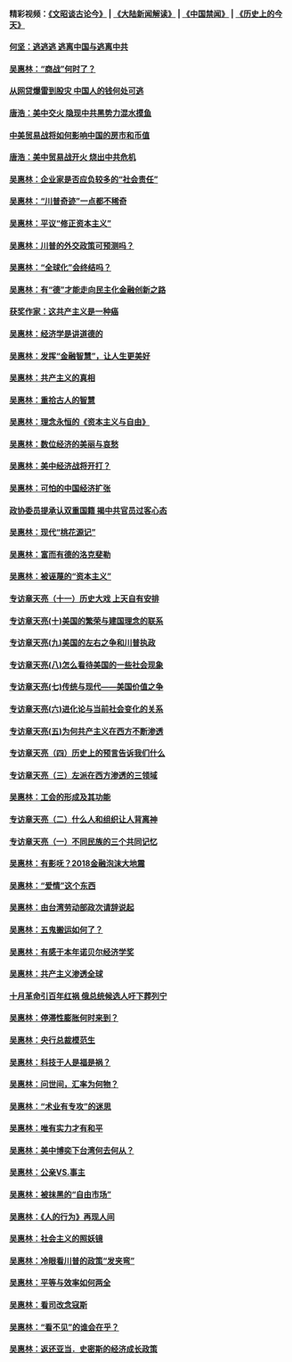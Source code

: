 #### 精彩视频：[《文昭谈古论今》](https://github.com/gfw-breaker/wenzhao/blob/master/README.md?t=11201531) | [《大陆新闻解读》](https://github.com/gfw-breaker/ntdtv-comedy/blob/master/README.md?t=11201531) | [《中国禁闻》](https://github.com/gfw-breaker/ntdtv-news/blob/master/README.md?t=11201531) | [《历史上的今天》](https://github.com/gfw-breaker/today-in-history/blob/master/README.md?t=11201531) 

#### [何坚：逃逃逃 逃离中国与逃离中共](../pages/nsc423/n10592891.md?t=11201531) 

#### [吴惠林：“商战”何时了？](../pages/nsc423/n10573558.md?t=11201531) 

#### [从网贷爆雷到股灾 中国人的钱何处可逃](../pages/nsc423/n10572800.md?t=11201531) 

#### [唐浩：美中交火 隐现中共黑势力混水摸鱼](../pages/nsc423/n10544040.md?t=11201531) 

#### [中美贸易战将如何影响中国的房市和币值](../pages/nsc423/n10543697.md?t=11201531) 

#### [唐浩：美中贸易战开火 烧出中共危机](../pages/nsc423/n10540126.md?t=11201531) 

#### [吴惠林：企业家是否应负较多的“社会责任”](../pages/nsc423/n10535022.md?t=11201531) 

#### [吴惠林：“川普奇迹”一点都不稀奇](../pages/nsc423/n10512808.md?t=11201531) 

#### [吴惠林：平议“修正资本主义”](../pages/nsc423/n10495724.md?t=11201531) 

#### [吴惠林：川普的外交政策可预测吗？](../pages/nsc423/n10462387.md?t=11201531) 

#### [吴惠林：“全球化”会终结吗？](../pages/nsc423/n10452838.md?t=11201531) 

#### [吴惠林：有“德”才能走向民主化金融创新之路](../pages/nsc423/n10432292.md?t=11201531) 

#### [获奖作家：这共产主义是一种癌](../pages/nsc423/n10431541.md?t=11201531) 

#### [吴惠林：经济学是讲道德的](../pages/nsc423/n10398014.md?t=11201531) 

#### [吴惠林：发挥“金融智慧”，让人生更美好](../pages/nsc423/n10375019.md?t=11201531) 

#### [吴惠林：共产主义的真相](../pages/nsc423/n10351394.md?t=11201531) 

#### [吴惠林：重拾古人的智慧](../pages/nsc423/n10337691.md?t=11201531) 

#### [吴惠林：理念永恒的《资本主义与自由》](../pages/nsc423/n10316274.md?t=11201531) 

#### [吴惠林：数位经济的美丽与哀愁](../pages/nsc423/n10292946.md?t=11201531) 

#### [吴惠林：美中经济战将开打？](../pages/nsc423/n10258825.md?t=11201531) 

#### [吴惠林：可怕的中国经济扩张](../pages/nsc423/n10219147.md?t=11201531) 

#### [政协委员提承认双重国籍 揭中共官员过客心态](../pages/nsc423/n10208809.md?t=11201531) 

#### [吴惠林：现代“桃花源记”](../pages/nsc423/n10185234.md?t=11201531) 

#### [吴惠林：富而有德的洛克斐勒](../pages/nsc423/n10142264.md?t=11201531) 

#### [吴惠林：被诬蔑的“资本主义”](../pages/nsc423/n10124816.md?t=11201531) 

#### [专访章天亮（十一）历史大戏 上天自有安排](../pages/nsc423/n10094905.md?t=11201531) 

#### [专访章天亮(十)美国的繁荣与建国理念的联系](../pages/nsc423/n10094899.md?t=11201531) 

#### [专访章天亮(九)美国的左右之争和川普执政](../pages/nsc423/n10094889.md?t=11201531) 

#### [专访章天亮(八)怎么看待美国的一些社会现象](../pages/nsc423/n10094857.md?t=11201531) 

#### [专访章天亮(七)传统与现代——美国价值之争](../pages/nsc423/n10093140.md?t=11201531) 

#### [专访章天亮(六)进化论与当前社会变化的关系](../pages/nsc423/n10092036.md?t=11201531) 

#### [专访章天亮(五)为何共产主义在西方不断渗透](../pages/nsc423/n10083620.md?t=11201531) 

#### [专访章天亮（四）历史上的预言告诉我们什么](../pages/nsc423/n10083606.md?t=11201531) 

#### [专访章天亮（三）左派在西方渗透的三领域](../pages/nsc423/n10081115.md?t=11201531) 

#### [吴惠林：工会的形成及其功能](../pages/nsc423/n10080633.md?t=11201531) 

#### [专访章天亮（二）什么人和组织让人背离神](../pages/nsc423/n10076637.md?t=11201531) 

#### [专访章天亮（一）不同民族的三个共同记忆](../pages/nsc423/n10074188.md?t=11201531) 

#### [吴惠林：有影呒？2018金融泡沫大地震](../pages/nsc423/n10040534.md?t=11201531) 

#### [吴惠林：“爱情”这个东西](../pages/nsc423/n10019423.md?t=11201531) 

#### [吴惠林：由台湾劳动部政次请辞说起](../pages/nsc423/n9979679.md?t=11201531) 

#### [吴惠林：五鬼搬运如何了？](../pages/nsc423/n9925338.md?t=11201531) 

#### [吴惠林：有感于本年诺贝尔经济学奖](../pages/nsc423/n9871883.md?t=11201531) 

#### [吴惠林：共产主义渗透全球](../pages/nsc423/n9812748.md?t=11201531) 

#### [十月革命引百年红祸 俄总统候选人吁下葬列宁](../pages/nsc423/n9810182.md?t=11201531) 

#### [吴惠林：停滞性膨胀何时来到？](../pages/nsc423/n9764136.md?t=11201531) 

#### [吴惠林：央行总裁模范生](../pages/nsc423/n9728134.md?t=11201531) 

#### [吴惠林：科技于人是福是祸？](../pages/nsc423/n9672982.md?t=11201531) 

#### [吴惠林：问世间，汇率为何物？](../pages/nsc423/n9621788.md?t=11201531) 

#### [吴惠林：“术业有专攻”的迷思](../pages/nsc423/n9580363.md?t=11201531) 

#### [吴惠林：唯有实力才有和平](../pages/nsc423/n9529599.md?t=11201531) 

#### [吴惠林：美中博奕下台湾何去何从？](../pages/nsc423/n9483598.md?t=11201531) 

#### [吴惠林：公亲VS.事主](../pages/nsc423/n9425637.md?t=11201531) 

#### [吴惠林：被抹黑的“自由市场”](../pages/nsc423/n9351545.md?t=11201531) 

#### [吴惠林：《人的行为》再现人间](../pages/nsc423/n9296339.md?t=11201531) 

#### [吴惠林：社会主义的照妖镜](../pages/nsc423/n9243460.md?t=11201531) 

#### [吴惠林：冷眼看川普的政策“发夹弯”](../pages/nsc423/n9120684.md?t=11201531) 

#### [吴惠林：平等与效率如何两全](../pages/nsc423/n9075430.md?t=11201531) 

#### [吴惠林：看司改念寇斯](../pages/nsc423/n9024915.md?t=11201531) 

#### [吴惠林：“看不见”的谁会在乎？](../pages/nsc423/n8977488.md?t=11201531) 

#### [吴惠林：返还亚当．史密斯的经济成长政策](../pages/nsc423/n8931896.md?t=11201531) 

